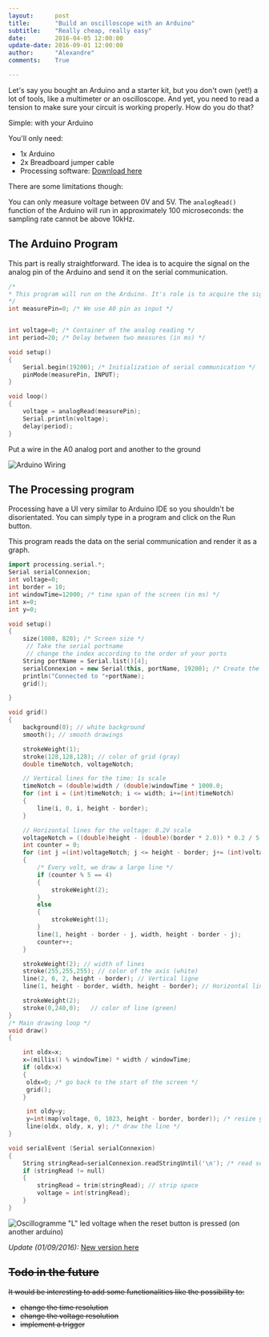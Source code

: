 ```yaml
---
layout:      post
title:       "Build an oscilloscope with an Arduino"
subtitle:    "Really cheap, really easy"
date:        2016-04-05 12:00:00
update-date: 2016-09-01 12:00:00
author:      "Alexandre"
comments:    True

---
```


Let's say you bought an Arduino and a starter kit, but you don't own (yet!) a lot of tools, like a multimeter or an oscilloscope. And yet, you need to read a tension to make sure your circuit is working properly. How do you do that?

Simple: with your Arduino

You'll only need:

* 1x Arduino
* 2x Breadboard jumper cable
* Processing software: [Download here](https://processing.org/)

There are some limitations though:

You can only measure voltage between 0V and 5V. The `analogRead()` function of the Arduino will run in approximately 100 microseconds:  the sampling rate cannot be above 10kHz.


## The Arduino Program

This part is really straightforward. The idea is to acquire the signal on the analog pin of the Arduino and send it on the serial communication.

~~~c++
/*
* This program will run on the Arduino. It's role is to acquire the signal
*/
int measurePin=0; /* We use A0 pin as input */


int voltage=0; /* Container of the analog reading */
int period=20; /* Delay between two measures (in ms) */

void setup()
{
    Serial.begin(19200); /* Initialization of serial communication */
    pinMode(measurePin, INPUT);
}

void loop()
{
    voltage = analogRead(measurePin);
    Serial.println(voltage);
    delay(period);
}
~~~

Put a wire in the A0 analog port and another to the ground

<img src="{{ site.baseurl }}/img/arduino-wire.jpg" alt="Arduino Wiring">

## The Processing program
Processing have a UI very similar to Arduino IDE so you shouldn't be disorientated. You can simply type in a program and click on the Run button.

This program reads the data on the serial communication and render it as a graph.


~~~c++
import processing.serial.*;
Serial serialConnexion;
int voltage=0;
int border = 10;
int windowTime=12000; /* time span of the screen (in ms) */
int x=0;
int y=0;

void setup()
{
    size(1080, 820); /* Screen size */
     // Take the serial portname
     // change the index according to the order of your ports
    String portName = Serial.list()[4];
    serialConnexion = new Serial(this, portName, 19200); /* Create the connexion */
    println("Connected to "+portName);
    grid();

}

void grid()
{
    background(0); // white background
    smooth(); // smooth drawings

    strokeWeight(1);
    stroke(128,128,128); // color of grid (gray)
    double timeNotch, voltageNotch;

    // Vertical lines for the time: 1s scale
    timeNotch = (double)width / (double)windowTime * 1000.0;
    for (int i = (int)timeNotch; i <= width; i+=(int)timeNotch)
    {
        line(i, 0, i, height - border);
    }

    // Horizontal lines for the voltage: 0.2V scale
    voltageNotch = ((double)height - (double)(border * 2.0)) * 0.2 / 5.0;
    int counter = 0;
    for (int j =(int)voltageNotch; j <= height - border; j+= (int)voltageNotch)
    {
        /* Every volt, we draw a large line */
        if (counter % 5 == 4)
        {
            strokeWeight(2);
        }
        else
        {
            strokeWeight(1);
        }
        line(1, height - border - j, width, height - border - j);
        counter++;
    }

    strokeWeight(2); // width of lines
    stroke(255,255,255); // color of the axis (white)
    line(2, 0, 2, height - border); // Vertical ligne
    line(1, height - border, width, height - border); // Horizontal line

    strokeWeight(2);
    stroke(0,240,0);   // color of line (green)
}
/* Main drawing loop */
void draw()
{

    int oldx=x;
    x=(millis() % windowTime) * width / windowTime;
    if (oldx>x)
    {
     oldx=0; /* go back to the start of the screen */
     grid();
    }

     int oldy=y;
     y=int(map(voltage, 0, 1023, height - border, border)); /* resize y between 20 and 680 */
     line(oldx, oldy, x, y); /* draw the line */
}

void serialEvent (Serial serialConnexion)
{
    String stringRead=serialConnexion.readStringUntil('\n'); /* read serial until end of line */
    if (stringRead != null)
    {
        stringRead = trim(stringRead); // strip space
        voltage = int(stringRead);
    }
}
~~~

<img src="{{ site.baseurl }}/img/oscillogramme.png" alt="Oscillogramme">
<span class="caption text-muted">"L" led voltage when the reset button is pressed (on another arduino)</span>

*Update (01/09/2016):* [New version here](https://github.com/achntrl/arduino-oscilloscope)

## ~~Todo in the future~~

~~It would be interesting to add some functionalities like the possibility to:~~

* ~~change the time resolution~~
* ~~change the voltage resolution~~
* ~~implement a trigger~~
